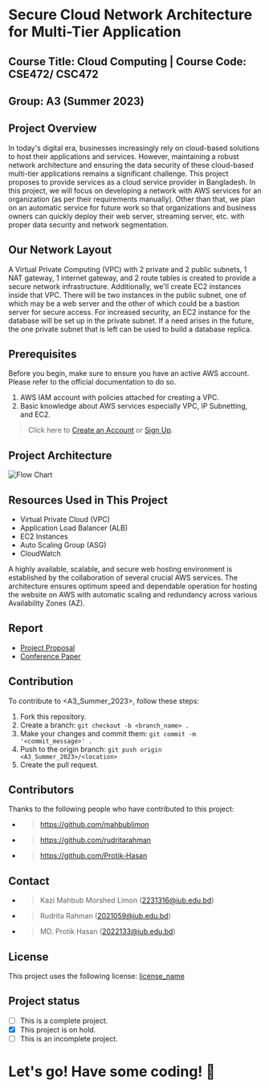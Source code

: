 # Secure Cloud Network Architecture for Multi-Tier Application
## Course Title: Cloud Computing | Course Code: CSE472/ CSC472 
## Group: A3 (Summer 2023) <br/>

## Project Overview
In today's digital era, businesses increasingly rely on cloud-based solutions to host their applications and services. However, maintaining a robust network architecture and ensuring the data security of these cloud-based multi-tier applications remains a significant challenge. This project proposes to provide services as a cloud service provider in Bangladesh. In this project, we will focus on developing a network with AWS services for an organization (as per their requirements manually). Other than that, we plan on an automatic service for future work so that organizations and business owners can quickly deploy their web server, streaming server, etc. with proper data security and network segmentation.

## Our Network Layout
A Virtual Private Computing (VPC) with 2 private and 2 public subnets, 1 NAT gateway, 1 internet gateway, and 2 route tables is created to provide a secure network infrastructure. Additionally, we'll create EC2 instances inside that VPC. There will be two instances in the public subnet, one of which may be a web server and the other of which could be a bastion server for secure access. For increased security, an EC2 instance for the database will be set up in the private subnet. If a need arises in the future, the one private subnet that is left can be used to build a database replica.

## Prerequisites
Before you begin, make sure to ensure you have an active AWS account. Please refer to the official documentation to do so.
1. AWS IAM account with policies attached for creating a VPC.
2. Basic knowledge about AWS services especially VPC, IP Subnetting, and EC2.
> Click here to [Create an Account](https://portal.aws.amazon.com/billing/signup?type=enterprise#/start/email) or [Sign Up](https://signin.aws.amazon.com/signin?redirect_uri=https%3A%2F%2Fconsole.aws.amazon.com%2Fconsole%2Fhome%3FhashArgs%3D%2523%26isauthcode%3Dtrue%26state%3DhashArgsFromTB_eu-north-1_78c76af3d4f69592&client_id=arn%3Aaws%3Asignin%3A%3A%3Aconsole%2Fcanvas&forceMobileApp=0&code_challenge=eWFuKPs7Ux0XdqRNBoePOxDRM9L7BsolEYO-M6NZ6PE&code_challenge_method=SHA-256).

## Project Architecture
![Flow Chart](https://github.com/mahbublimon/A3_Summer_2023/assets/66026612/9ff7f543-2d62-48d2-94e3-0931de3f464a)

## Resources Used in This Project
- Virtual Private Cloud (VPC)
- Application Load Balancer (ALB)
- EC2 Instances
- Auto Scaling Group (ASG)
- CloudWatch

A highly available, scalable, and secure web hosting environment is established by the collaboration of several crucial AWS services. The architecture ensures optimum speed and dependable operation for hosting the website on AWS with automatic scaling and redundancy across various Availability Zones (AZ).

## Report
- [Project Proposal](Project_Proposal.pdf)
- [Conference Paper](https://ieeexplore.ieee.org/abstract/document/10441592)

## Contribution
To contribute to <A3_Summer_2023>, follow these steps:
1. Fork this repository.
2. Create a branch: `git checkout -b <branch_name> .`
3. Make your changes and commit them: `git commit -m '<commit_message>' .`
4. Push to the origin branch: `git push origin <A3_Summer_2023>/<location>`
5. Create the pull request.

## Contributors
Thanks to the following people who have contributed to this project: 
* > https://github.com/mahbublimon
* > https://github.com/rudritarahman
* > https://github.com/Protik-Hasan

## Contact 
* > Kazi Mahbub Morshed Limon (2231316@iub.edu.bd)
* > Rudrita Rahman (2021059@iub.edu.bd)
* > MD. Protik Hasan (2022133@iub.edu.bd)

## License
This project uses the following license:
[license_name](license_URL)

## Project status
- [ ] This is a complete project.
- [x] This project is on hold.
- [ ] This is an incomplete project.

# Let's go! Have some coding! 🙂
